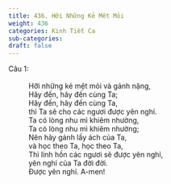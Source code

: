 ```yaml
---
title: 436. Hỡi Những Kẻ Mêt Mỏi
weight: 436
categories: Kinh Tiết Ca
sub-categories: 
draft: false
---
```

<dl><dt>Câu 1:</dt><dd data-verse="1"><br/>Hỡi những kẻ mệt mỏi và gánh nặng, <br/>Hãy đến, hãy đến cùng Ta; <br/>Hãy đến, hãy đến cùng Ta, <br/>thì Ta sẽ cho các ngươi được yên nghỉ. <br/>Ta có lòng nhu mì khiêm nhường, <br/>Ta có lòng nhu mì khiêm nhường; <br/>Nên hãy gánh lấy ách của Ta, <br/>và học theo Ta, học theo Ta, <br/>Thì linh hồn các ngươi sẽ được yên nghỉ, <br/>yên nghỉ của Ta đời đời. <br/>Được yên nghỉ. A-men! </dd></dl>